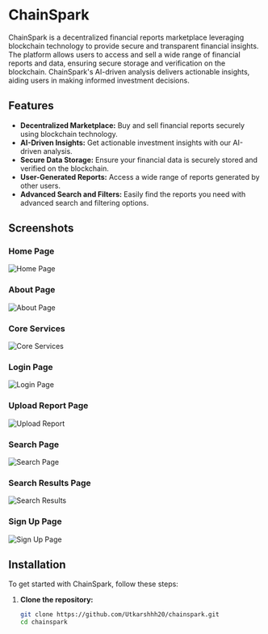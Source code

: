 # ChainSpark

ChainSpark is a decentralized financial reports marketplace leveraging blockchain technology to provide secure and transparent financial insights. The platform allows users to access and sell a wide range of financial reports and data, ensuring secure storage and verification on the blockchain. ChainSpark's AI-driven analysis delivers actionable insights, aiding users in making informed investment decisions.

## Features

- **Decentralized Marketplace:** Buy and sell financial reports securely using blockchain technology.
- **AI-Driven Insights:** Get actionable investment insights with our AI-driven analysis.
- **Secure Data Storage:** Ensure your financial data is securely stored and verified on the blockchain.
- **User-Generated Reports:** Access a wide range of reports generated by other users.
- **Advanced Search and Filters:** Easily find the reports you need with advanced search and filtering options.

## Screenshots

### Home Page
![Home Page](screenshots/chainspark_screenshot_1.png)

### About Page
![About Page](screenshots/chainspark_screenshot_2.png)

### Core Services
![Core Services](screenshots/chainspark_screenshot_3.png)

### Login Page
![Login Page](screenshots/chainspark_screenshot_4.png)

### Upload Report Page
![Upload Report](screenshots/chainspark_screenshot_5.png)

### Search Page
![Search Page](screenshots/chainspark_screenshot_6.png)

### Search Results Page
![Search Results](screenshots/chainspark_screenshot_7.png)

### Sign Up Page
![Sign Up Page](screenshots/chainspark_screenshot_8.png)

## Installation

To get started with ChainSpark, follow these steps:

1. **Clone the repository:**
   ```sh
   git clone https://github.com/Utkarshhh20/chainspark.git
   cd chainspark

